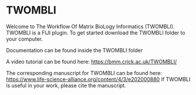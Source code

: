 # TWOMBLI

Welcome to The Workflow Of Matrix BioLogy Informatics (TWOMBLI). TWOMBLI is a FIJI plugin. To get started download the TWOMBLI folder
to your computer.

Documentation can be found inside the TWOMBLI folder

A video tutorial can be found here: https://bmm.crick.ac.uk/TWOMBLI/

The corresponding manuscript for TWOMBLI can be found here: https://www.life-science-alliance.org/content/4/3/e202000880 
If TWOMBLI is useful in your work, please cite the manuscript.
